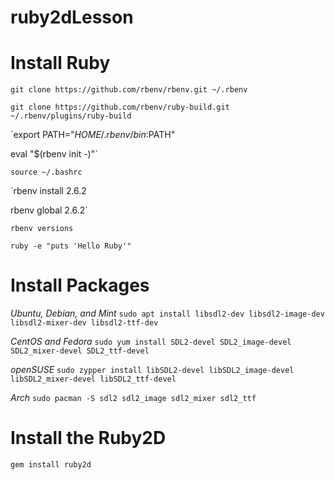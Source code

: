 # ruby2dLesson

# Install Ruby
`git clone https://github.com/rbenv/rbenv.git ~/.rbenv`

`git clone https://github.com/rbenv/ruby-build.git ~/.rbenv/plugins/ruby-build`

`export PATH="$HOME/.rbenv/bin:$PATH"

eval "$(rbenv init -)"`

`source ~/.bashrc`

`rbenv install 2.6.2

rbenv global 2.6.2`

`rbenv versions`

`ruby -e "puts 'Hello Ruby'"`

# Install Packages
*Ubuntu, Debian, and Mint*
`sudo apt install libsdl2-dev libsdl2-image-dev libsdl2-mixer-dev libsdl2-ttf-dev`

*CentOS and Fedora*
`sudo yum install SDL2-devel SDL2_image-devel SDL2_mixer-devel SDL2_ttf-devel`

*openSUSE*
`sudo zypper install libSDL2-devel libSDL2_image-devel libSDL2_mixer-devel libSDL2_ttf-devel`

*Arch*
`sudo pacman -S sdl2 sdl2_image sdl2_mixer sdl2_ttf`

# Install the Ruby2D
`gem install ruby2d`
